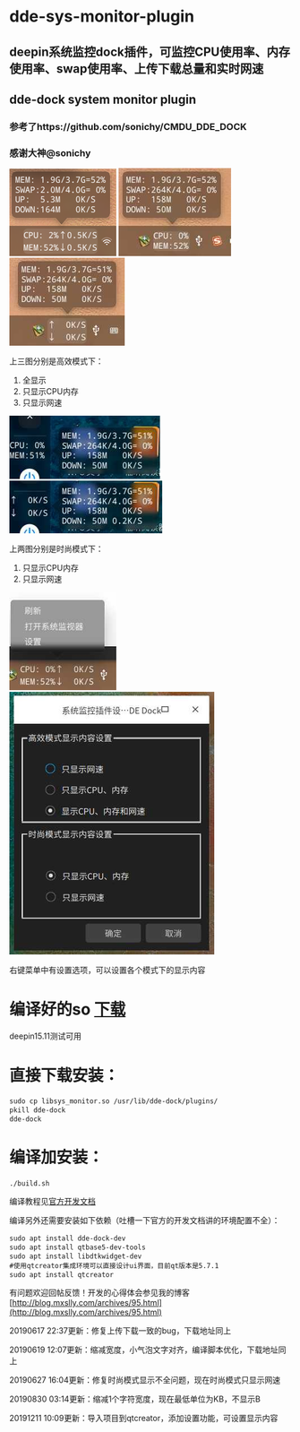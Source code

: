 # dde-sys-monitor-plugin
## deepin系统监控dock插件，可监控CPU使用率、内存使用率、swap使用率、上传下载总量和实时网速
## dde-dock system monitor plugin
### 参考了https://github.com/sonichy/CMDU_DDE_DOCK
### 感谢大神@sonichy

![alt](image/高效模式全显示.png)  ![alt](image/高效模式只显示CPU内存.jpeg)  ![alt](image/高效模式只显示网速.jpeg)

上三图分别是高效模式下：
1. 全显示
2. 只显示CPU内存
3. 只显示网速

![alt](image/时尚模式只显示CPU内存.jpeg)  ![alt](image/时尚模式只显示网速.jpeg)

上两图分别是时尚模式下：
1. 只显示CPU内存
2. 只显示网速

![alt](image/高效模式右键菜单.jpeg)  ![alt](image/设置显示内容.jpeg)

右键菜单中有设置选项，可以设置各个模式下的显示内容

# 编译好的so [下载](https://github.com/q77190858/dde-sys-monitor-plugin/raw/master/bin/libsys_monitor.so)
deepin15.11测试可用

# 直接下载安装：
```
sudo cp libsys_monitor.so /usr/lib/dde-dock/plugins/
pkill dde-dock
dde-dock
```

# 编译加安装：
`./build.sh`

编译教程见[官方开发文档](https://github.com/linuxdeepin/dde-dock/blob/master/plugins/plugin-guide/plugins-developer-guide.md
)

编译另外还需要安装如下依赖（吐槽一下官方的开发文档讲的环境配置不全）：
```
sudo apt install dde-dock-dev 
sudo apt install qtbase5-dev-tools
sudo apt install libdtkwidget-dev
#使用qtcreator集成环境可以直接设计ui界面，目前qt版本是5.7.1
sudo apt install qtcreator
```

有问题欢迎回帖反馈！开发的心得体会参见我的博客
[http://blog.mxslly.com/archives/95.html](http://blog.mxslly.com/archives/95.html)

20190617 22:37更新：修复上传下载一致的bug，下载地址同上

20190619 12:07更新：缩减宽度，小气泡文字对齐，编译脚本优化，下载地址同上

20190627 16:04更新：修复时尚模式显示不全问题，现在时尚模式只显示网速

20190830 03:14更新：缩减1个字符宽度，现在最低单位为KB，不显示B

20191211 10:09更新：导入项目到qtcreator，添加设置功能，可设置显示内容
